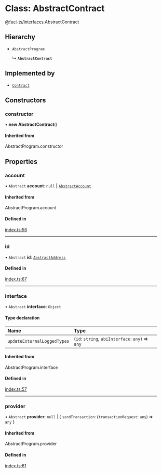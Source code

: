 # Class: AbstractContract

[@fuel-ts/interfaces](/api/Interfaces/index.md).AbstractContract

## Hierarchy

- `AbstractProgram`

  ↳ **`AbstractContract`**

## Implemented by

- [`Contract`](/api/Program/Contract.md)

## Constructors

### constructor

• **new AbstractContract**()

#### Inherited from

AbstractProgram.constructor

## Properties

### account

• `Abstract` **account**: ``null`` \| [`AbstractAccount`](/api/Interfaces/AbstractAccount.md)

#### Inherited from

AbstractProgram.account

#### Defined in

[index.ts:56](https://github.com/FuelLabs/fuels-ts/blob/5bf70bb2/packag/api/src/index.ts#L56)

___

### id

• `Abstract` **id**: [`AbstractAddress`](/api/Interfaces/AbstractAddress.md)

#### Defined in

[index.ts:67](https://github.com/FuelLabs/fuels-ts/blob/5bf70bb2/packag/api/src/index.ts#L67)

___

### interface

• `Abstract` **interface**: `Object`

#### Type declaration

| Name | Type |
| :------ | :------ |
| `updateExternalLoggedTypes` | (`id`: `string`, `abiInterface`: `any`) => `any` |

#### Inherited from

AbstractProgram.interface

#### Defined in

[index.ts:57](https://github.com/FuelLabs/fuels-ts/blob/5bf70bb2/packag/api/src/index.ts#L57)

___

### provider

• `Abstract` **provider**: ``null`` \| { `sendTransaction`: (`transactionRequest`: `any`) => `any`  }

#### Inherited from

AbstractProgram.provider

#### Defined in

[index.ts:61](https://github.com/FuelLabs/fuels-ts/blob/5bf70bb2/packag/api/src/index.ts#L61)
